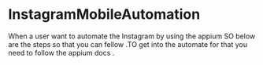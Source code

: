 # InstagramMobileAutomation


When a user want to automate the Instagram by using the appium SO below are the steps so that you can fellow .TO get into the automate 
for that you need to follow the appium docs .
